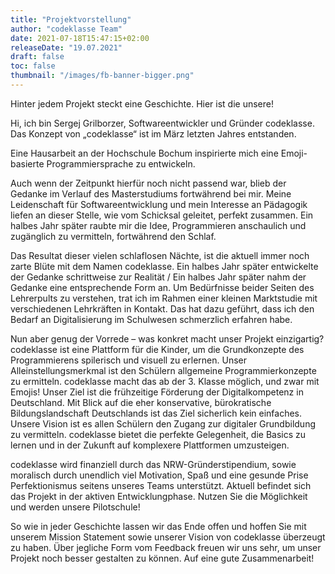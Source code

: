 ```yaml
---
title: "Projektvorstellung"
author: "codeklasse Team"
date: 2021-07-18T15:47:15+02:00
releaseDate: "19.07.2021"
draft: false
toc: false
thumbnail: "/images/fb-banner-bigger.png"
---
```


Hinter jedem Projekt steckt eine Geschichte.
Hier ist die unsere!
<!--more-->

Hi, ich bin Sergej Grilborzer, Softwareentwickler und Gründer codeklasse. 
Das Konzept von „codeklasse“ ist im März letzten Jahres entstanden.

Eine Hausarbeit an der Hochschule Bochum inspirierte mich eine Emoji-basierte Programmiersprache zu entwickeln. 

Auch wenn der Zeitpunkt hierfür noch nicht passend war, blieb der Gedanke im Verlauf des Masterstudiums fortwährend bei mir.
Meine Leidenschaft für Softwareentwicklung und mein Interesse an Pädagogik liefen an dieser Stelle, wie vom Schicksal geleitet, perfekt zusammen.
Ein halbes Jahr später raubte mir die Idee, Programmieren anschaulich und zugänglich zu vermitteln, fortwährend den Schlaf. 

Das Resultat dieser vielen schlaflosen Nächte, ist die aktuell immer noch zarte Blüte mit dem Namen codeklasse. 
Ein halbes Jahr später entwickelte der Gedanke schrittweise zur Realität / Ein halbes Jahr später nahm der Gedanke eine entsprechende Form an. 
Um Bedürfnisse beider Seiten des Lehrerpults zu verstehen, trat ich im Rahmen einer kleinen Marktstudie mit verschiedenen Lehrkräften in Kontakt.
Das hat dazu geführt, dass ich den Bedarf an Digitalisierung im Schulwesen schmerzlich erfahren habe. 

Nun aber genug der Vorrede – was konkret macht unser Projekt einzigartig?
codeklasse ist eine Plattform für die Kinder, um die Grundkonzepte des Programmierens spilerisch und visuell zu erlernen. 
Unser Alleinstellungsmerkmal ist den Schülern allgemeine Programmierkonzepte zu ermitteln. 
codeklasse macht das ab der 3. Klasse möglich, und zwar mit Emojis!
Unser Ziel ist die frühzeitige Förderung der Digitalkompetenz in Deutschland. 
Mit Blick auf die eher konservative, bürokratische Bildungslandschaft Deutschlands ist das Ziel sicherlich kein einfaches. 
Unsere Vision ist es allen Schülern den Zugang zur digitaler Grundbildung zu vermitteln.
codeklasse bietet die perfekte Gelegenheit, die Basics zu lernen und in der Zukunft auf komplexere Plattformen umzusteigen. 

codeklasse wird finanziell durch das NRW-Gründerstipendium, sowie moralisch durch unendlich viel Motivation, Spaß und eine gesunde Prise Perfektionismus seitens unseres Teams unterstützt. Aktuell befindet sich das Projekt in der aktiven Entwicklungphase. Nutzen Sie die Möglichkeit und werden unsere Pilotschule! 

So wie in jeder Geschichte lassen wir das Ende offen und hoffen Sie mit unserem Mission Statement sowie unserer Vision von codeklasse überzeugt zu haben. 
Über jegliche Form vom Feedback freuen wir uns sehr, um unser Projekt noch besser gestalten zu können. 
Auf eine gute Zusammenarbeit!
